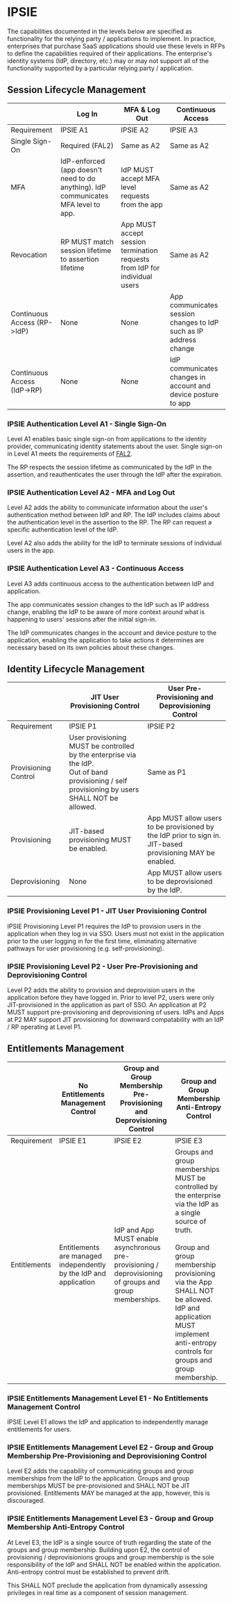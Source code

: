# IPSIE 

The capabilities documented in the levels below are specified as functionality for the relying party / applications to implement. In practice, enterprises that purchase SaaS applications should use these levels in RFPs to define the capabilities required of their applications.  The enterprise's identity systems (IdP, directory, etc.) may or may not support all of the functionality supported by a particular relying party / application.

## Session Lifecycle Management

|                              | Log In                                            | MFA & Log Out                                                         | Continuous Access                                                 |
|------------------------------|---------------------------------------------------|-----------------------------------------------------------------------|-------------------------------------------------------------------|
| Requirement                  | IPSIE A1                                          | IPSIE A2                                                              | IPSIE A3                                                          |
| Single Sign-On               | Required (FAL2)                                   | Same as A2                                                            | Same as A2                                                        |
| MFA                          | IdP-enforced (app doesn't need to do anything). IdP communicates MFA level to app.     | IdP MUST accept MFA level requests from the app | Same as A2                                                        |
| Revocation                   | RP MUST match session lifetime to assertion lifetime | App MUST accept session termination requests from IdP for individual users            | Same as A2                                                        |
| Continuous Access (RP->IdP)  | None                                              | None                                                                  | App communicates session changes to IdP such as IP address change |
| Continuous Access (IdP->RP)  | None                                              | None                                                                  | IdP communicates changes in account and device posture to app     |

### IPSIE Authentication Level A1 - Single Sign-On

Level A1 enables basic single sign-on from applications to the identity provider, communicating identity statements about the user. Single sign-on in Level A1 meets the requirements of [FAL2](https://pages.nist.gov/800-63-4/sp800-63c/fal/).

The RP respects the session lifetime as communicated by the IdP in the assertion, and reauthenticates the user through the IdP after the expiration.


### IPSIE Authentication Level A2 - MFA and Log Out

Level A2 adds the ability to communicate information about the user's authentication method between IdP and RP. The IdP includes claims about the authentication level in the assertion to the RP. The RP can request a specific authentication level of the IdP.

Level A2 also adds the ability for the IdP to terminate sessions of individual users in the app.


### IPSIE Authentication Level A3 - Continuous Access

Level A3 adds continuous access to the authentication between IdP and application.

The app communicates session changes to the IdP such as IP address change, enabling the IdP to be aware of more context around what is happening to users' sessions after the initial sign-in.

The IdP communicates changes in the account and device posture to the application, enabling the application to take actions it determines are necessary based on its own policies about these changes.



## Identity Lifecycle Management

|                              | JIT User Provisioning Control               | User Pre-Provisioning and Deprovisioning Control| 
|------------------------------|---------------------------------------------|-------------------------------------------------|
| Requirement                  | IPSIE P1                                    | IPSIE P2                                        |
| Provisioning Control         | User provisioning MUST be controlled by the enterprise via the IdP. <br> Out of band provisioning / self provisioning by users SHALL NOT be allowed. | Same as P1 | 
| Provisioning                 | JIT-based provisioning MUST be enabled.     | App MUST allow users to be provisioned by the IdP prior to sign in. <br> JIT-based provisioning MAY be enabled. |
| Deprovisioning               | None                                        | App MUST allow users to be deprovisioned by the IdP.|


### IPSIE Provisioning Level P1 - JIT User Provisioning Control

IPSIE Provisioning Level P1 requires the IdP to provision users in the application when they log in via SSO. Users must not exist in the application prior to the user logging in for the first time, eliminating alternative pathways for user provisioning (e.g. self-provisioning).

### IPSIE Provisioning Level P2 - User Pre-Provisioning and Deprovisioning Control 

Level P2 adds the ability to provision and deprovision users in the application before they have logged in. Prior to level P2, users were only JIT-provisioned in the application as part of SSO. An application at P2 MUST support pre-provisioning and deprovisioning of users.  IdPs and Apps at P2 MAY support JIT provisioning for downward compatability with an IdP / RP operating at Level P1.

## Entitlements Management

|                              | No Entitlements Management Control | Group and Group Membership Pre-Provisioning and Deprovisioning Control| Group and Group Membership Anti-Entropy Control|
|------------------------------|------------------------------------|-----------------------------------------------------------------------|---------------------------------------------------|
| Requirement                  | IPSIE E1                           | IPSIE E2                                                              | IPSIE E3                                       |
| Entitlements                 | Entitlements are managed independently by the IdP and application | IdP and App MUST enable asynchronous pre-provisioning / deprovisioning of groups and group memberships.| Groups and group memberships MUST be controlled by the enterprise via the IdP as a single source of truth.<br> <br> Group and group membership provisioning via the App SHALL NOT be allowed. <br> IdP and application MUST implement anti-entropy controls for groups and group membership. |

### IPSIE Entitlements Management Level E1 - No Entitlements Management Control

IPSIE Level E1 allows the IdP and application to independently manage entitlements for users.

### IPSIE Entitlements Management Level E2 - Group and Group Membership Pre-Provisioning and Deprovisioning Control

Level E2 adds the capability of communicating groups and group memberships from the IdP to the application.  Groups and group memberships MUST be pre-provisioned and SHALL NOT be JIT provisioned.  Entitlements MAY be managed at the app, however, this is discouraged.  

### IPSIE Entitlements Management Level E3 - Group and Group Membership Anti-Entropy Control 

At Level E3, the IdP is a single source of truth regarding the state of the groups and group membership.  Building upon E2, the control of provisioning / deprovisionions groups and group membership is the sole responsibility of the IdP and SHALL NOT be enabled within the application. Anti-entropy control must be established to prevent drift. 

This SHALL NOT preclude the application from dynamically assessing privileges in real time as a component of session management.



